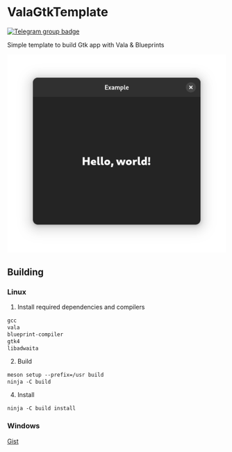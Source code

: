 # ValaGtkTemplate
[![Telegram group badge](https://img.shields.io/badge/Telegram-Join_the_chat-2CA5E0?style=flat&logo=telegram)](https://t.me/vala_lang)  

Simple template to build Gtk app with Vala & Blueprints

![Screenshot](./result.png)

## Building
### Linux
1. Install required dependencies and compilers
```
gcc
vala
blueprint-compiler
gtk4
libadwaita
```
2. Build
```
meson setup --prefix=/usr build
ninja -C build
```
4. Install
```
ninja -C build install
```

### Windows
[Gist](https://gist.github.com/SpikedPaladin/f43c8f53080e4116082556d87f2279f4)